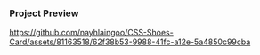 ### Project Preview

https://github.com/nayhlaingoo/CSS-Shoes-Card/assets/81163518/62f38b53-9988-41fc-a12e-5a4850c99cba

